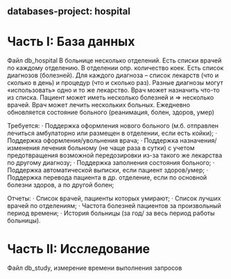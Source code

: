 ## databases-project: hospital
 
 # Часть I: База данных
 Файл db_hospital
В больнице несколько отделений. Есть списки врачей по каждому отделению. В отделении опр. количество коек. Есть список диагнозов (болезней). Для каждого диагноза – список лекарств (что и сколько в день) и процедур (что и сколько раз). Разные диагнозы могут «использовать» одно и то же лекарство. Врач может назначить что-то из списка. Пациент может иметь несколько болезней и => несколько врачей. Врач может лечить нескольких больных. Ежедневно обновляется состояние больного (реанимация, болен, здоров, умер)

Требуется:
· Поддержка оформления нового больного (м.б. отправлен лечиться амбулаторно или размещен в отделении, если есть койки);
· Поддержка оформления/увольнения врача;
· Поддержка назначения/изменения лечения больному (не чаще раза в сутки) с учетом предотвращения возможной передозировки из-за такого же лекарства по другому диагнозу;
· Поддержка заполнения состояния больного;
· Поддержка автоматической выписки, если пациент здоров/умер;
· Поддержка перевода пациента в др. отделение, если по основной болезни здоров, а по другой болен;

Отчеты:
· Список врачей, пациенты которых умирают;
· Список лучших врачей по отделениям;
· Частота болезней пациентов за произвольный период времени;
· История больницы (за год/ за весь период работы больницы).

 # Часть II: Исследование
 Файл db_study, измерение времени выполнения запросов
